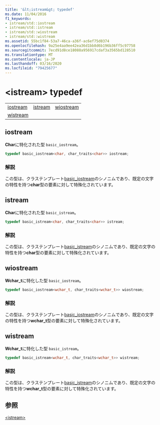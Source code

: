 ```yaml
---
title: '&lt;istream&gt; typedef'
ms.date: 11/04/2016
f1_keywords:
- istream/std::iostream
- istream/std::istream
- istream/std::wiostream
- istream/std::wistream
ms.assetid: 55bc1f84-53a7-46ca-a36f-ac6ef75d0374
ms.openlocfilehash: 9a25e4aa9ee42ea36d1bb8d6b196b36ff5c97758
ms.sourcegitcommit: 7ecd91d8ce18088a956917cdaf3a3565bd128510
ms.translationtype: MT
ms.contentlocale: ja-JP
ms.lasthandoff: 03/16/2020
ms.locfileid: "79425677"
---
```

# <a name="ltistreamgt-typedefs"></a>&lt;istream&gt; typedef

||||
|-|-|-|
|[iostream](#iostream)|[istream](#istream)|[wiostream](#wiostream)|
|[wistream](#wistream)|

## <a name="iostream"></a>  iostream

**Char**に特化された型 `basic_iostream`。

```cpp
typedef basic_iostream<char, char_traits<char>> iostream;
```

### <a name="remarks"></a>解説

この型は、クラステンプレート[basic_iostream](../standard-library/basic-iostream-class.md)のシノニムであり、既定の文字の特性を持つ**char**型の要素に対して特殊化されています。

## <a name="istream"></a>  istream

**Char**に特化された型 `basic_istream`。

```cpp
typedef basic_istream<char, char_traits<char>> istream;
```

### <a name="remarks"></a>解説

この型は、クラステンプレート[basic_istream](../standard-library/basic-istream-class.md)のシノニムであり、既定の文字の特性を持つ**char**型の要素に対して特殊化されています。

## <a name="wiostream"></a>  wiostream

**Wchar_t**に特化した型 `basic_iostream`。

```cpp
typedef basic_iostream<wchar_t, char_traits<wchar_t>> wiostream;
```

### <a name="remarks"></a>解説

この型は、クラステンプレート[basic_iostream](../standard-library/basic-iostream-class.md)のシノニムであり、既定の文字の特性を持つ**wchar_t**型の要素に対して特殊化されています。

## <a name="wistream"></a>  wistream

**Wchar_t**に特化した型 `basic_istream`。

```cpp
typedef basic_istream<wchar_t, char_traits<wchar_t>> wistream;
```

### <a name="remarks"></a>解説

この型は、クラステンプレート[basic_istream](../standard-library/basic-istream-class.md)のシノニムであり、既定の文字の特性を持つ**wchar_t**型の要素に対して特殊化されています。

## <a name="see-also"></a>参照

[\<istream>](../standard-library/istream.md)
